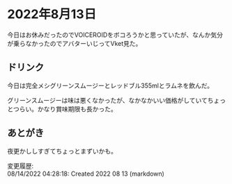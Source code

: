 # 2022年8月13日

今日はお休みだったのでVOICEROIDをボコろうかと思っていたが、なんか気分が乗らなかったのでアバターいじってVket見た。

## ドリンク

今日は完全メシグリーンスムージーとレッドブル355mlとラムネを飲んだ。

グリーンスムージーは味は悪くなかったが、なかなかいい価格がしていてちょっとつらい。かなり賞味期限も長かった。

## あとがき

夜更かししすぎてちょっとまずいかも。

変更履歴:  
08/14/2022 04:28:18: Created 2022 08 13 (markdown)  
